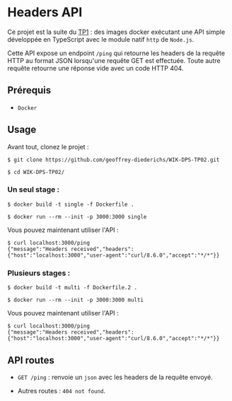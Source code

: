 # Headers API

Ce projet est la suite du [TP1](https://github.com/geoffrey-diederichs/WIK-DPS-TP01) : des images docker exécutant une API simple développée en TypeScript avec le module natif `http` de `Node.js`.

Cette API expose un endpoint `/ping` qui retourne les headers de la requête HTTP au format JSON lorsqu'une requête GET est effectuée. Toute autre requête retourne une réponse vide avec un code HTTP 404.

## Prérequis

- `Docker`

## Usage

Avant tout, clonez le projet :

```console
$ git clone https://github.com/geoffrey-diederichs/WIK-DPS-TP02.git

$ cd WIK-DPS-TP02/
```

### Un seul stage :

```console
$ docker build -t single -f Dockerfile .

$ docker run --rm --init -p 3000:3000 single
```

Vous pouvez maintenant utiliser l'API :

```console
$ curl localhost:3000/ping
{"message":"Headers received","headers":{"host":"localhost:3000","user-agent":"curl/8.6.0","accept":"*/*"}}
```

### Plusieurs stages :

```console
$ docker build -t multi -f Dockerfile.2 .

$ docker run --rm --init -p 3000:3000 multi
```

Vous pouvez maintenant utiliser l'API :

```console
$ curl localhost:3000/ping
{"message":"Headers received","headers":{"host":"localhost:3000","user-agent":"curl/8.6.0","accept":"*/*"}}
```

## API routes

- `GET /ping` : renvoie un `json` avec les headers de la requête envoyé.

- Autres routes : `404 not found`.
